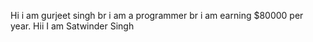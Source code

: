Hi 
 i am gurjeet singh
br
i am a programmer
br
i am earning $80000 per year.
Hii I am Satwinder Singh